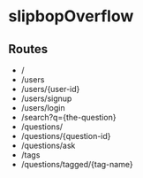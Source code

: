 # slipbopOverflow

## Routes
* /
* /users
* /users/{user-id}
* /users/signup
* /users/login
* /search?q={the-question}
* /questions/
* /questions/{question-id}
* /questions/ask
* /tags
* /questions/tagged/{tag-name}
